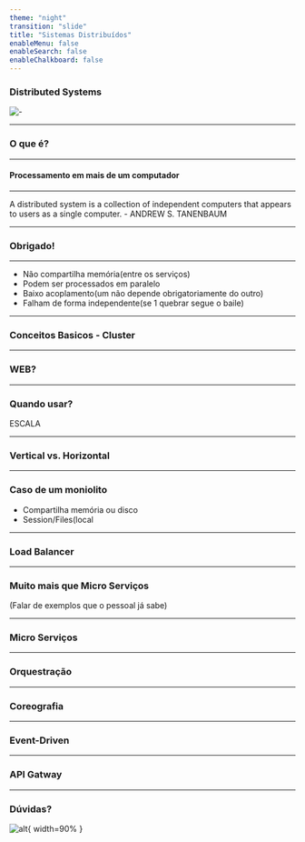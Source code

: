 ```yaml
---
theme: "night"
transition: "slide"
title: "Sistemas Distribuídos"
enableMenu: false
enableSearch: false
enableChalkboard: false
---
```


### Distributed Systems

![-](https://inelpandzic.com/wp-content/uploads/2021/04/blockchain-3508589_1280-min.png)

---

### O que é?

---

#### Processamento em mais de um computador

---


A distributed system is a collection of independent computers that appears to users as a single computer. - ANDREW S. TANENBAUM

---

### Obrigado!

---

- Não compartilha memória(entre os serviços)
- Podem ser processados em paralelo
- Baixo acoplamento(um não depende obrigatoriamente do outro)
- Falham de forma independente(se 1 quebrar segue o baile)

---

### Conceitos Basicos - Cluster

---

### WEB?

---

### Quando usar?

ESCALA

---

### Vertical vs. Horizontal

---

### Caso de um moniolito

- Compartilha memória ou disco
- Session/Files(local

---

### Load Balancer

---

### Muito mais que Micro Serviços

(Falar de exemplos que o pessoal já sabe)

---

### Micro Serviços

---

### Orquestração

---

### Coreografia

---

### Event-Driven

---

### API Gatway

---

### Dúvidas?

![alt](https://media3.giphy.com/media/3o6MbudLhIoFwrkTQY/giphy.gif?cid=790b76117789c6161150915091725a365bdeac4e06fd01cd&rid=giphy.gif&ct=g){ width=90% }